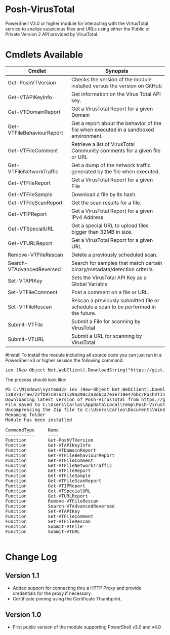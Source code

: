 Posh-VirusTotal
===============

PowerShell V3.0 or higher module for interacting with the VirtusTotal service to analize suspicious files and URLs using either the Public or Private Version 2 API provided by VirusTotal.

Cmdlets Available
=================
| Cmdlet                      | Synopsis                                                                               |
|-----------------------------|----------------------------------------------------------------------------------------|
| Get-PoshVTVersion           | Checks the version of the module installed versus the version on GitHub                |
| Get-VTAPIKeyInfo            | Get information on the Virus Total API key.                                            |
| Get-VTDomainReport          | Get a VirusTotal Report for a given Domain                                             |
| Get-VTFileBehaviourReport   | Get a report about the behavior of the file when executed in a sandboxed environment.  |
| Get-VTFileComment           | Retrieve a list of VirusTotal Community comments for a given file or URL               |
| Get-VTFileNetworkTraffic    | Get a dump of the network traffic generated by the file when executed.                 |
| Get-VTFileReport            | Get a VirusTotal Report for a given File                                               |
| Get-VTFileSample            | Download a file by its hash.                                                           |
| Get-VTFileScanReport        | Get the scan results for a file.                                                       |
| Get-VTIPReport              | Get a VirusTotal Report for a given IPv4 Address                                       |
| Get-VTSpecialURL            | Get a special URL to upload files bigger than 32MB in size.                            |
| Get-VTURLReport             | Get a VirusTotal Report for a given URL                                                |
| Remove-VTFileRescan         | Delete a previously scheduled scan.                                                    |
| Search-VTAdvancedReversed   | Search for samples that match certain binary/metadata/detection criteria.              |
| Set-VTAPIKey                | Sets the VirusTotal API Key as a Global Variable                                       |
| Set-VTFileComment           | Post a comment on a file or URL.                                                       |
| Set-VTFileRescan            | Rescan a previously submitted file or schedule a scan to be performed in the future.   |
| Submit-VTFile               | Submit a File for scanning by VirusTotal                                               |
| Submit-VTURL                |Submit a URL for scanning by VirusTotal                                                 |

#Install
To install the module including all source code you can just run in a PowerShell v3 or higher session the following command:
<pre>
iex (New-Object Net.WebClient).DownloadString("https://gist.githubusercontent.com/darkoperator/9138373/raw/22fb97c07a21139a398c2a3d6ca7e3e710e476bc/PoshVTInstall.ps1")
</pre>

The process should look like:
<pre>
PS C:\Windows\system32> iex (New-Object Net.WebClient).DownloadString("https://gist.githubusercontent.com/darkoperator/9
138373/raw/22fb97c07a21139a398c2a3d6ca7e3e710e476bc/PoshVTInstall.ps1")
Downloading latest version of Posh-VirusTotal from https://github.com/darkoperator/Posh-VirusTotal/archive/master.zip
File saved to C:\Users\Carlos\AppData\Local\Temp\Posh-VirusTotal.zip
Uncompressing the Zip file to C:\Users\Carlos\Documents\WindowsPowerShell\Modules
Renaming folder
Module has been installed

CommandType     Name                                               ModuleName
-----------     ----                                               ----------
Function        Get-PoshVTVersion                                  Posh-VirusTotal
Function        Get-VTAPIKeyInfo                                   Posh-VirusTotal
Function        Get-VTDomainReport                                 Posh-VirusTotal
Function        Get-VTFileBehaviourReport                          Posh-VirusTotal
Function        Get-VTFileComment                                  Posh-VirusTotal
Function        Get-VTFileNetworkTraffic                           Posh-VirusTotal
Function        Get-VTFileReport                                   Posh-VirusTotal
Function        Get-VTFileSample                                   Posh-VirusTotal
Function        Get-VTFileScanReport                               Posh-VirusTotal
Function        Get-VTIPReport                                     Posh-VirusTotal
Function        Get-VTSpecialURL                                   Posh-VirusTotal
Function        Get-VTURLReport                                    Posh-VirusTotal
Function        Remove-VTFileRescan                                Posh-VirusTotal
Function        Search-VTAdvancedReversed                          Posh-VirusTotal
Function        Set-VTAPIKey                                       Posh-VirusTotal
Function        Set-VTFileComment                                  Posh-VirusTotal
Function        Set-VTFileRescan                                   Posh-VirusTotal
Function        Submit-VTFile                                      Posh-VirusTotal
Function        Submit-VTURL                                       Posh-VirusTotal

</pre>

# Change Log
## Version 1.1
* Added support for connecting thru a HTTP Proxy and provide credentials for the proxy if necessary.
* Certificate pinning using the Certificate Thumbprint.
## Version 1.0

* First public version of the module supporting PowerShell v3.0 and v4.0
